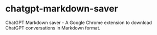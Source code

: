 # chatgpt-markdown-saver
ChatGPT Markdown saver - A Google Chrome extension to download ChatGPT conversations in Markdown format.
